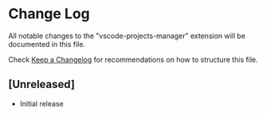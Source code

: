 # Change Log

All notable changes to the "vscode-projects-manager" extension will be documented in this file.

Check [Keep a Changelog](http://keepachangelog.com/) for recommendations on how to structure this file.

## [Unreleased]

- Initial release